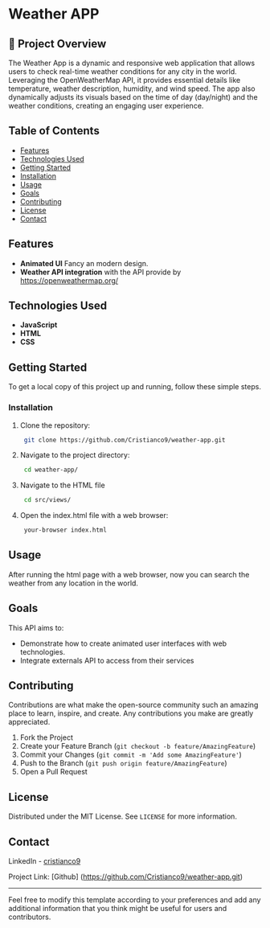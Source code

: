 # Weather APP

## 🚀 Project Overview
The Weather App is a dynamic and responsive web application that allows users to check real-time weather conditions for any city in the world. Leveraging the OpenWeatherMap API, it provides essential details like temperature, weather description, humidity, and wind speed. The app also dynamically adjusts its visuals based on the time of day (day/night) and the weather conditions, creating an engaging user experience.

## Table of Contents

- [Features](#features)
- [Technologies Used](#technologies-used)
- [Getting Started](#getting-started)
- [Installation](#installation)
- [Usage](#usage)
- [Goals](#Goals)
- [Contributing](#contributing)
- [License](#license)
- [Contact](#contact)

## Features

- **Animated UI** Fancy an modern design.
- **Weather API integration** with the API provide by https://openweathermap.org/ 

## Technologies Used

- **JavaScript**
- **HTML**
- **CSS**

## Getting Started

To get a local copy of this project up and running, follow these simple steps.

### Installation

1. Clone the repository:

   ```sh
    git clone https://github.com/Cristianco9/weather-app.git
   ```

2. Navigate to the project directory:

   ```sh
    cd weather-app/
   ```

3. Navigate to the HTML file 

   ```sh
    cd src/views/
   ```

4. Open the index.html file with a web browser:

   ```sh
    your-browser index.html
   ```

## Usage

After running the html page with a web browser, now you can search the weather
from any location in the world.

## Goals

This API aims to:

- Demonstrate how to create animated user interfaces with web technologies.
- Integrate externals API to access from their services

## Contributing

Contributions are what make the open-source community such an amazing place to
learn, inspire, and create. Any contributions you make are greatly appreciated.

1. Fork the Project
2. Create your Feature Branch (`git checkout -b feature/AmazingFeature`)
3. Commit your Changes (`git commit -m 'Add some AmazingFeature'`)
4. Push to the Branch (`git push origin feature/AmazingFeature`)
5. Open a Pull Request

## License
Distributed under the MIT License. See `LICENSE` for more information.

## Contact
LinkedIn - [cristianco9](https://www.linkedin.com/in/cristianco9/)

Project Link: [Github]
(https://github.com/Cristianco9/weather-app.git)

---

Feel free to modify this template according to your preferences and add any
additional information that you think might be useful for users and contributors.
